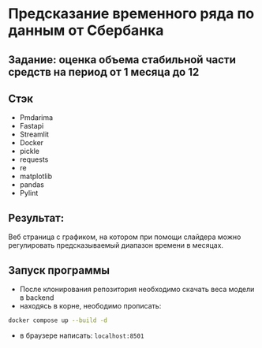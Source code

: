 # Предсказание временного ряда по данным от Сбербанка
## Задание: оценка объема стабильной части средств на период от  1 месяца до 12

## Стэк
- Pmdarima
- Fastapi
- Streamlit
- Docker
- pickle
- requests
- re
- matplotlib
- pandas
- Pylint

## Результат: 
Веб страница с графиком, на котором при помощи слайдера можно регулировать предсказываемый диапазон времени в месяцах.

## Запуск программы
- После клонирования репозитория необходимо скачать веса модели в backend
- находясь в корне, неободимо прописать:
```bash
docker compose up --build -d
```
- в браузере написать: `localhost:8501`
